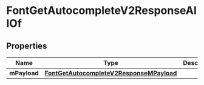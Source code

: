 

# FontGetAutocompleteV2ResponseAllOf

## Properties

Name | Type | Description | Notes
------------ | ------------- | ------------- | -------------
**mPayload** | [**FontGetAutocompleteV2ResponseMPayload**](FontGetAutocompleteV2ResponseMPayload.md) |  | 




